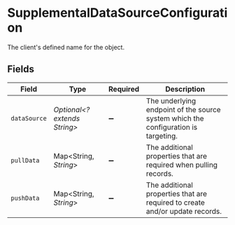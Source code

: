 # SupplementalDataSourceConfiguration

The client's defined name for the object.


## Fields

| Field                                                                               | Type                                                                                | Required                                                                            | Description                                                                         |
| ----------------------------------------------------------------------------------- | ----------------------------------------------------------------------------------- | ----------------------------------------------------------------------------------- | ----------------------------------------------------------------------------------- |
| `dataSource`                                                                        | *Optional<? extends String>*                                                        | :heavy_minus_sign:                                                                  | The underlying endpoint of the source system which the configuration is targeting.  |
| `pullData`                                                                          | Map<String, *String*>                                                               | :heavy_minus_sign:                                                                  | The additional properties that are required when pulling records.                   |
| `pushData`                                                                          | Map<String, *String*>                                                               | :heavy_minus_sign:                                                                  | The additional properties that are required to create and/or update records.        |